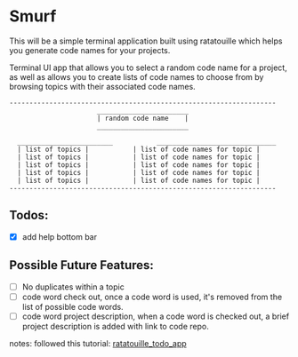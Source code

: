 # Smurf

This will be a simple terminal application built using ratatouille which helps you generate code names for your projects.

Terminal UI app that allows you to select a random code name for a project, as well as allows you to create lists of code names to choose from by browsing topics with their associated code names.

    -------------------------------------------------------------------
                          _______________________
                          | random code name    |
                          _______________________

      ________________________           ______________________________
      | list of topics |           | list of code names for topic |
      | list of topics |           | list of code names for topic |
      | list of topics |           | list of code names for topic |
      | list of topics |           | list of code names for topic |
      | list of topics |           | list of code names for topic |
    -------------------------------------------------------------------

## Todos:
- [X] add help bottom bar

## Possible Future Features:

- [ ] No duplicates within a topic
- [ ] code word check out, once a code word is used, it's removed from the list of possible code words.
- [ ] code word project description, when a code word is checked out, a brief project description is added with link to code repo.

notes:
followed this tutorial: [ ratatouille_todo_app ]( https://dev.to/katafrakt/writing-tui-with-ratatouille-337g )
